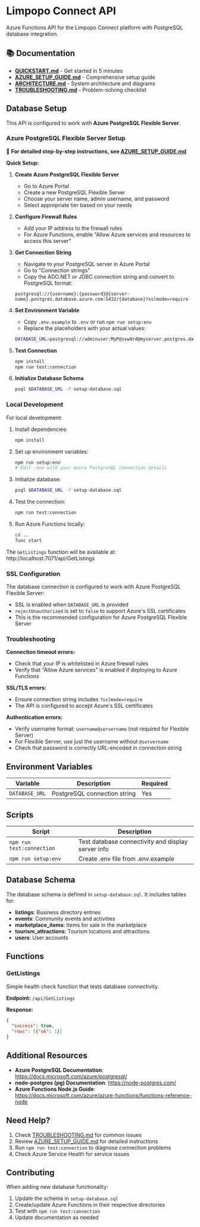 # Limpopo Connect API

Azure Functions API for the Limpopo Connect platform with PostgreSQL database integration.

## 📚 Documentation

- **[QUICKSTART.md](./QUICKSTART.md)** - Get started in 5 minutes
- **[AZURE_SETUP_GUIDE.md](./AZURE_SETUP_GUIDE.md)** - Comprehensive setup guide
- **[ARCHITECTURE.md](./ARCHITECTURE.md)** - System architecture and diagrams
- **[TROUBLESHOOTING.md](./TROUBLESHOOTING.md)** - Problem-solving checklist

## Database Setup

This API is configured to work with **Azure PostgreSQL Flexible Server**.

### Azure PostgreSQL Flexible Server Setup

📖 **For detailed step-by-step instructions, see [AZURE_SETUP_GUIDE.md](./AZURE_SETUP_GUIDE.md)**

**Quick Setup:**

1. **Create Azure PostgreSQL Flexible Server**
   - Go to Azure Portal
   - Create a new PostgreSQL Flexible Server
   - Choose your server name, admin username, and password
   - Select appropriate tier based on your needs

2. **Configure Firewall Rules**
   - Add your IP address to the firewall rules
   - For Azure Functions, enable "Allow Azure services and resources to access this server"

3. **Get Connection String**
   - Navigate to your PostgreSQL server in Azure Portal
   - Go to "Connection strings"
   - Copy the ADO.NET or JDBC connection string and convert to PostgreSQL format:
   
   ```
   postgresql://{username}:{password}@{server-name}.postgres.database.azure.com:5432/{database}?sslmode=require
   ```

4. **Set Environment Variable**
   - Copy `.env.example` to `.env` or run `npm run setup:env`
   - Replace the placeholders with your actual values:
   
   ```bash
   DATABASE_URL=postgresql://adminuser:MyP@ssw0rd@myserver.postgres.database.azure.com:5432/limpopoconnect?sslmode=require
   ```

5. **Test Connection**
   ```bash
   npm install
   npm run test:connection
   ```

6. **Initialize Database Schema**
   ```bash
   psql $DATABASE_URL -f setup-database.sql
   ```

### Local Development

For local development:

1. Install dependencies:
   ```bash
   npm install
   ```

2. Set up environment variables:
   ```bash
   npm run setup:env
   # Edit .env with your Azure PostgreSQL connection details
   ```

3. Initialize database:
   ```bash
   psql $DATABASE_URL -f setup-database.sql
   ```

4. Test the connection:
   ```bash
   npm run test:connection
   ```

5. Run Azure Functions locally:
   ```bash
   cd ..
   func start
   ```

The `GetListings` function will be available at: http://localhost:7071/api/GetListings

### SSL Configuration

The database connection is configured to work with Azure PostgreSQL Flexible Server:
- SSL is enabled when `DATABASE_URL` is provided
- `rejectUnauthorized` is set to `false` to support Azure's SSL certificates
- This is the recommended configuration for Azure PostgreSQL Flexible Server

### Troubleshooting

**Connection timeout errors:**
- Check that your IP is whitelisted in Azure firewall rules
- Verify that "Allow Azure services" is enabled if deploying to Azure Functions

**SSL/TLS errors:**
- Ensure connection string includes `?sslmode=require`
- The API is configured to accept Azure's SSL certificates

**Authentication errors:**
- Verify username format: `username@servername` (not required for Flexible Server)
- For Flexible Server, use just the username without `@servername`
- Check that password is correctly URL-encoded in connection string

## Environment Variables

| Variable | Description | Required |
|----------|-------------|----------|
| `DATABASE_URL` | PostgreSQL connection string | Yes |

## Scripts

| Script | Description |
|--------|-------------|
| `npm run test:connection` | Test database connectivity and display server info |
| `npm run setup:env` | Create .env file from .env.example |

## Database Schema

The database schema is defined in `setup-database.sql`. It includes tables for:
- **listings**: Business directory entries
- **events**: Community events and activities  
- **marketplace_items**: Items for sale in the marketplace
- **tourism_attractions**: Tourism locations and attractions
- **users**: User accounts

## Functions

### GetListings
Simple health check function that tests database connectivity.

**Endpoint:** `/api/GetListings`

**Response:**
```json
{
  "success": true,
  "rows": [{"ok": 1}]
}
```

## Additional Resources

- **Azure PostgreSQL Documentation**: https://docs.microsoft.com/azure/postgresql/
- **node-postgres (pg) Documentation**: https://node-postgres.com/
- **Azure Functions Node.js Guide**: https://docs.microsoft.com/azure/azure-functions/functions-reference-node

## Need Help?

1. Check [TROUBLESHOOTING.md](./TROUBLESHOOTING.md) for common issues
2. Review [AZURE_SETUP_GUIDE.md](./AZURE_SETUP_GUIDE.md) for detailed instructions
3. Run `npm run test:connection` to diagnose connection problems
4. Check Azure Service Health for service issues

## Contributing

When adding new database functionality:
1. Update the schema in `setup-database.sql`
2. Create/update Azure Functions in their respective directories
3. Test with `npm run test:connection`
4. Update documentation as needed

